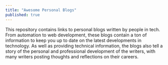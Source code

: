```yaml
---
title: "Awesome Personal Blogs"
published: true
---
```


This repository contains links to personal blogs written by people in tech. From automation to web development, these blogs contain a ton of information to keep you up to date on the latest developments in technology. As well as providing technical information, the blogs also tell a story of the personal and professional development of the writers, with many writers posting thoughts and reflections on their careers.
